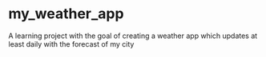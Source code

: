 # my_weather_app
A learning project with the goal of creating a weather app which updates at least daily with the forecast of my city
